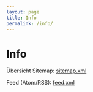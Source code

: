 ```yaml
---
layout: page
title: Info
permalink: /info/
---
```

# Info

Übersicht Sitemap: [sitemap.xml](/sitemap.xml)

Feed (Atom/RSS): [feed.xml](/feed.xml)

